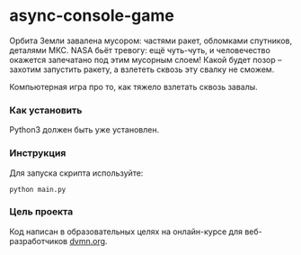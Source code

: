# async-console-game
 
Орбита Земли завалена мусором: частями ракет, обломками спутников, деталями МКС. NASA бьёт тревогу: 
ещё чуть-чуть, и человечество окажется запечатано под этим мусорным слоем! 
Какой будет позор – захотим запустить ракету, а взлететь сквозь эту свалку не сможем.

Компьютерная игра про то, как тяжело взлетать сквозь завалы.


### Как установить
Python3 должен быть уже установлен.


### Инструкция
Для запуска скрипта используйте: 
```
python main.py
```


### Цель проекта

Код написан в образовательных целях на онлайн-курсе для веб-разработчиков [dvmn.org](https://dvmn.org).
